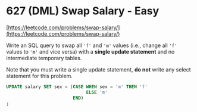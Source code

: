 # 627 **(DML)** Swap Salary - Easy
[https://leetcode.com/problems/swap-salary/](https://leetcode.com/problems/swap-salary/)

Write an SQL query to swap all `'f'` and `'m'` values (i.e., change all `'f'` values to `'m'` and vice versa) with a **single update statement** and no intermediate temporary tables.

Note that you must write a single update statement, **do not** write any select statement for this problem.

```sql
UPDATE salary SET sex = (CASE WHEN sex = 'm' THEN 'f'
                              ELSE 'm'
                         END)
;
```

